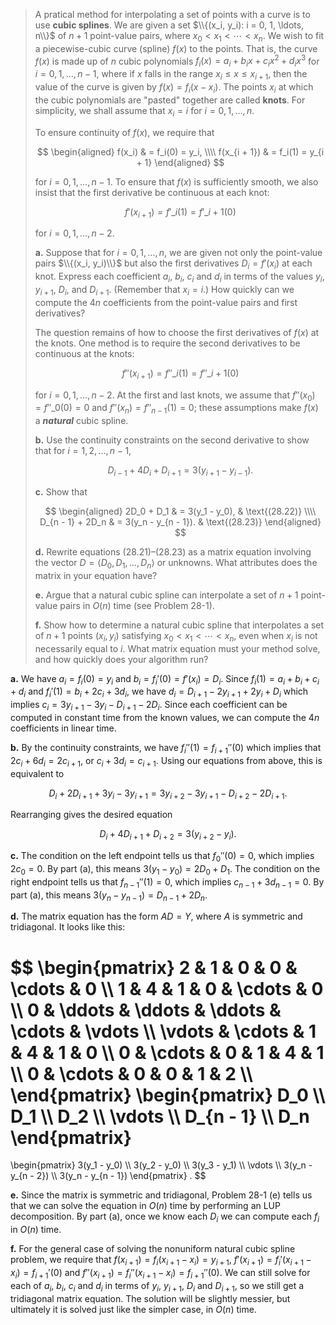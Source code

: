 > A pratical method for interpolating a set of points with a curve is to use **cubic splines**. We are given a set $\\{(x_i, y_i): i = 0, 1, \ldots, n\\}$ of $n + 1$ point-value pairs, where $x_0 < x_1 < \cdots < x_n$. We wish to fit a piecewise-cubic curve (spline) $f(x)$ to the points. That is, the curve $f(x)$ is made up of $n$ cubic polynomials $f_i(x) = a_i + b_ix + c_ix^2 + d_ix^3$ for $i = 0, 1, \ldots, n - 1$, where if $x$ falls in the range $x_i \le x \le x_{i + 1}$, then the value of the curve is given by $f(x) = f_i(x - x_i)$. The points $x_i$ at which the cubic polynomials are "pasted" together are called **knots**. For simplicity, we shall assume that $x_i = i$ for $i = 0, 1, \ldots, n$.
>
> To ensure continuity of $f(x)$, we require that
>
> $$
> \begin{aligned}
> f(x_i)       & = f_i(0) = y_i, \\\\
> f(x_{i + 1}) & = f_i(1) = y_{i + 1}
> \end{aligned}
> $$
>
> for $i = 0, 1, \ldots, n - 1$. To ensure that $f(x)$ is sufficiently smooth, we also insist that the first derivative be continuous at each knot:
>
> $$f'(x_{i + 1}) = f'\_i(1) = f'\_{i + 1}(0)$$
>
> for $i = 0, 1, \ldots, n - 2$.
>
> **a.** Suppose that for $i = 0, 1, \ldots, n$, we are given not only the point-value pairs $\\{(x_i, y_i)\\}$ but also the first derivatives $D_i = f'(x_i)$ at each knot. Express each coefficient $a_i$, $b_i$, $c_i$ and $d_i$ in terms of the values $y_i$, $y_{i + 1}$, $D_i$, and $D_{i + 1}$. (Remember that $x_i = i$.) How quickly can we compute the $4n$ coefficients from the point-value pairs and first derivatives?
>
> The question remains of how to choose the first derivatives of $f(x)$ at the knots. One method is to require the second derivatives to be continuous at the knots:
>
> $$f''(x_{i + 1}) = f''\_i(1) = f''\_{i + 1}(0)$$
>
> for $i = 0, 1, \ldots, n - 2$. At the first and last knots, we assume that $f''(x_0) = f''\_0(0) = 0$ and $f''(x_n) = f''_{n - 1}(1) = 0$; these assumptions make $f(x)$ a ***natural*** cubic spline.
>
> **b.** Use the continuity constraints on the second derivative to show that for $i = 1, 2, \ldots, n - 1$,
>
> $$D_{i - 1} + 4D_i + D_{i + 1} = 3(y_{i + 1} - y_{i - 1}). \tag{23.21}$$
>
> **c.** Show that
>
> $$
> \begin{aligned}
>       2D_0 + D_1 & = 3(y_1 - y_0),       & \text{(28.22)} \\\\
> D_{n - 1} + 2D_n & = 3(y_n - y_{n - 1}). & \text{(28.23)}
> \end{aligned}
> $$
>
> **d.** Rewrite equations $\text{(28.21)}$–$\text{(28.23)}$ as a matrix equation involving the vector $D = \langle D_0, D_1, \ldots, D_n \rangle$ or unknowns. What attributes does the matrix in your equation have?
>
> **e.** Argue that a natural cubic spline can interpolate a set of $n + 1$ point-value pairs in $O(n)$ time (see Problem 28-1).
>
> **f.** Show how to determine a natural cubic spline that interpolates a set of $n + 1$ points $(x_i, y_i)$ satisfying $x_0 < x_1 < \cdots < x_n$, even when $x_i$ is not necessarily equal to $i$. What matrix equation must your method solve, and how quickly does your algorithm run?

**a.** We have $a_i = f_i(0) = y_i$ and $b_i = f_i'(0) = f'(x_i) = D_i$. Since $f_i(1) = a_i + b_i + c_i + d_i$ and $f_i'(1) = b_i + 2c_i + 3d_i$, we have $d_i = D_{i + 1} - 2y_{i + 1} + 2y_i + D_i$ which implies $c_i = 3y_{i + 1} - 3y_i - D_{i + 1} - 2D_i$. Since each coefficient can be computed in constant time from the known values, we can compute the $4n$ coefficients in linear time.

**b.** By the continuity constraints, we have $f_i''(1) = f_{i + 1}''(0)$ which implies that $2c_i + 6d_i = 2c_{i + 1}$, or $c_i + 3d_i = c_{i + 1}$. Using our equations from above, this is equivalent to

$$D_i + 2D_{i + 1} + 3y_i - 3y_{i + 1} = 3y_{i + 2} - 3y_{i + 1} - D_{i + 2} - 2D_{i + 1}.$$

Rearranging gives the desired equation

$$D_i + 4D_{i + 1} + D_{i + 2} = 3(y_{i + 2} - y_i).$$

**c.** The condition on the left endpoint tells us that $f_0''(0) = 0$, which implies $2c_0 = 0$. By part (a), this means $3(y_1 − y_0) = 2D_0 + D_1$. The condition on the right endpoint tells us that $f_{n - 1}''(1) = 0$, which implies $c_{n - 1} + 3d_{n - 1} = 0$. By part (a), this means $3(y_n - y_{n - 1}) = D_{n - 1} + 2D_n$.

**d.** The matrix equation has the form $AD = Y$, where $A$ is symmetric and tridiagonal. It looks like this:

$$
\begin{pmatrix}
     2 &      1 &      0 &      0 & \cdots &      0 \\\\
     1 &      4 &      1 &      0 & \cdots &      0 \\\\
     0 & \ddots & \ddots & \ddots & \cdots & \vdots \\\\
\vdots & \cdots &      1 &      4 &      1 &      0 \\\\
     0 & \cdots &      0 &      1 &      4 &      1 \\\\
     0 & \cdots &      0 &      0 &      1 &      2 \\\\
\end{pmatrix}
\begin{pmatrix}
D_0 \\\\
D_1 \\\\
D_2 \\\\
\vdots \\\\
D_{n - 1} \\\\
D_n
\end{pmatrix}
=
\begin{pmatrix}
3(y_1 - y_0) \\\\
3(y_2 - y_0) \\\\
3(y_3 - y_1) \\\\
\vdots \\\\
3(y_n - y_{n - 2}) \\\\
3(y_n - y_{n - 1})
\end{pmatrix}
.
$$

**e.** Since the matrix is symmetric and tridiagonal, Problem 28-1 (e) tells us that we can solve the equation in $O(n)$ time by performing an LUP decomposition. By part (a), once we know each $D_i$ we can compute each $f_i$ in $O(n)$ time.

**f.** For the general case of solving the nonuniform natural cubic spline problem, we require that $f(x_{i + 1}) = f_i(x_{i + 1} − x_i) = y_{i + 1}$, $f'(x_{i + 1}) = f_i'(x_{i + 1} - x_i) = f_{i + 1}'(0)$ and $f''(x_{i + 1}) = f_i''(x_{i + 1} - x_i) = f_{i + 1}''(0)$. We can still solve for each of $a_i$, $b_i$, $c_i$ and $d_i$ in terms of $y_i$, $y_{i + 1}$, $D_i$ and $D_{i + 1}$, so we still get a tridiagonal matrix equation. The solution will be slightly messier, but ultimately it is solved just like the simpler case, in $O(n)$ time.
